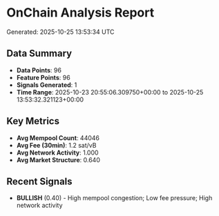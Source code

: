 # OnChain Analysis Report
Generated: 2025-10-25 13:53:34 UTC

## Data Summary
- **Data Points**: 96
- **Feature Points**: 96
- **Signals Generated**: 1
- **Time Range**: 2025-10-23 20:55:06.309750+00:00 to 2025-10-25 13:53:32.321123+00:00

## Key Metrics
- **Avg Mempool Count**: 44046
- **Avg Fee (30min)**: 1.2 sat/vB
- **Avg Network Activity**: 1.000
- **Avg Market Structure**: 0.640

## Recent Signals
- **BULLISH** (0.40) - High mempool congestion; Low fee pressure; High network activity
